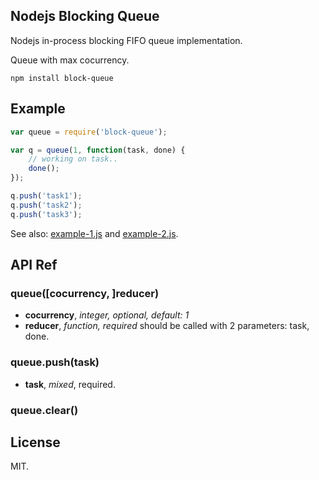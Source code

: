 Nodejs Blocking Queue
----------------------

Nodejs in-process blocking FIFO queue implementation.

Queue with max cocurrency.

```
npm install block-queue
```

Example
-------

```js
var queue = require('block-queue');

var q = queue(1, function(task, done) {
    // working on task..
    done();
});

q.push('task1');
q.push('task2');
q.push('task3');
```

See also: [example-1.js](example-1.js) and [example-2.js](example-2.js).

API Ref
-------

### queue([cocurrency, ]reducer)

   - **cocurrency**, *integer, optional, default: 1*
   - **reducer**, *function, required* should be called with 2 parameters: task, done.

### queue.push(task)

   - **task**, *mixed*, required.

### queue.clear()

License
-------

MIT.
